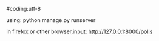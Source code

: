 #coding:utf-8

using:
     python manage.py runserver

in firefox or other browser,input:
http://127.0.0.1:8000/polls
